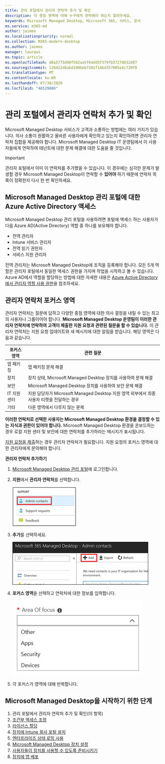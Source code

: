 ```yaml
---
title: 관리 포털에서 관리자 연락처 추가 및 확인
description: 각 중점 영역에 대해 누구에게 연락해야 하는지 알려주세요.
keywords: Microsoft Managed Desktop, Microsoft 365, 서비스, 문서
ms.service: m365-md
author: jaimeo
ms.localizationpriority: normal
ms.collection: M365-modern-desktop
ms.author: jaimeo
manager: laurawi
ms.topic: article
ms.openlocfilehash: d8a5775d90f592aa5f64dd5f379fb37278032d87
ms.sourcegitcommit: 126d22d8abd190beb7101f14bd357005e4c729f0
ms.translationtype: MT
ms.contentlocale: ko-KR
ms.lasthandoff: 07/30/2020
ms.locfileid: "46529806"
---
```

# <a name="add-and-verify-admin-contacts-in-the-admin-portal"></a>관리 포털에서 관리자 연락처 추가 및 확인

Microsoft Managed Desktop 서비스가 고객과 소통하는 방법에는 여러 가지가 있습니다. 의사 소통이 원활하고 올바른 사용자에게 확인하고 있는지 확인하려면 관리자 연락처 집합을 제공해야 합니다. Microsoft Managed Desktop IT 운영팀에서 이 사용자들에게 연락하여 테넌트에 대한 문제 해결에 대한 도움을 줄 것입니다.

> [!IMPORTANT]
> 관리자 포털에서 이미 이 연락처를 추가했을 수 있습니다. 이 경우에는 심각한 문제가 발생할 경우 Microsoft Managed Desktop이 연락할 수 **있어야** 하기 때문에 연락처 목록이 정확한지 다시 한 번 확인하세요.

## <a name="azure-active-directory-access-for-microsoft-managed-desktop-admin-portal"></a>Microsoft Managed Desktop 관리 포털에 대한 Azure Active Directory 액세스

Microsoft Managed Desktop 관리 포털을 사용하려면 포털에 액세스 하는 사용자가 다음 Azure AD(Active Directory) 역할 중 하나를 보유해야 합니다.
- 전역 관리자
- Intune 서비스 관리자
- 전역 읽기 권한자
- 서비스 지원 관리자

전역 관리자는 Microsoft Managed Desktop에 조직을 등록해야 합니다. 모든 5개 역할은 관리자 포털에서 동일한 액세스 권한을 가지며 작업을 시작하고 볼 수 있습니다. Azure AD에서 역할을 할당하는 방법에 대한 자세한 내용은 [Azure Active Directory에서 관리자 역할 사용 권한](https://docs.microsoft.com/azure/active-directory/users-groups-roles/directory-assign-admin-roles)을 참조하세요. 

## <a name="admin-contact-areas-of-focus"></a>관리자 연락처 포커스 영역

관리자 연락처는 질문에 답하고 다양한 중점 영역에 대한 의사 결정을 내릴 수 있는 최고의 사용자나 그룹이어야 합니다. **Microsoft Managed Desktop 운영팀이 이러한 관리자 연락처에 연락하여 고객이 제출한 지원 요청과 관련된 질문을 할 수 있습니다.** 이 관리자 연락처는 지원 요청 업데이트와 새 메시지에 대한 알림을 받습니다. 해당 영역은 다음과 같습니다.

포커스 영역 | 관련 질문
--- | ---
앱 패키징 | 앱 패키징 문제 해결
장치 | 장치 상태, Microsoft Managed Desktop 장치를 사용하여 문제 해결
보안 | Microsoft Managed Desktop 장치를 사용하여 보안 문제 해결
IT 지원 센터 | 지원 담당자가 Microsoft Managed Desktop 지원 영역 외부에서 최종 사용자 티켓을 전달하는 경우 
기타 | 다른 영역에서 다루지 않는 문제

**이러한 연락처로 선택한 사용자는 Microsoft Managed Desktop 환경을 결정할 수 있는 지식과 권한이 있어야 합니다.** Microsoft Managed Desktop 환경을 온보드하는 경우 로컬 지원 센터 및 보안에 대한 연락처를 추가하라는 메시지가 표시됩니다. 

[지원 요청을 제출](../service-description/support.md)하는 경우 관리자 연락처가 필요합니다. 지원 요청의 포커스 영역에 대한 관리자에게 문의해야 합니다. 

**관리자 연락처 추가하기**

1.  [Microsoft Managed Desktop 관리 포털](https://aka.ms/mwaasportal)에 로그인합니다. 

2.  **지원**에서 **관리자 연락처**를 선택합니다. 

    ![지원 메뉴, 상단 근처에서 선택된 관리자 연락처](../../media/admincontacts.png)

3. **추가**를 선택하세요.

    ![내보내기 및 새로 고침 왼쪽에 관리 포털, 추가 단추](../../media/adminadd.png)

4.  **포커스 영역**을 선택하고 연락처에 대한 정보를 입력합니다. 

    ![기타, 앱 및 보안과 같은 포커스 영역 목록](../../media/areaoffocus.png)

5. 각 포커스가 영역에 대해 반복합니다. 

## <a name="steps-to-get-started-with-microsoft-managed-desktop"></a>Microsoft Managed Desktop을 시작하기 위한 단계

1. 관리 포털에서 관리자 연락처 추가 및 확인(이 항목)
2. [조건부 액세스 조정](conditional-access.md)
3. [라이선스 할당](assign-licenses.md)
4. [장치에 Intune 회사 포털 설치](company-portal.md)
5. [엔터프라이즈 상태 로밍 사용](enterprise-state-roaming.md)
6. [Microsoft Managed Desktop 장치 설정](set-up-devices.md)
7. [사용자들이 장치를 사용할 수 있도록 준비시키기](get-started-devices.md)
8. [장치에 앱 배포](deploy-apps.md)
